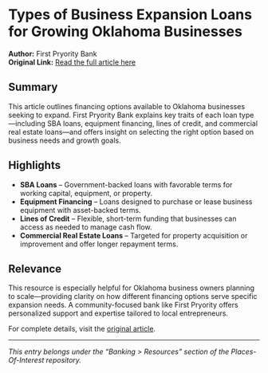 # Types of Business Expansion Loans for Growing Oklahoma Businesses

**Author:** First Pryority Bank  
**Original Link:** [Read the full article here](https://firstpryoritybank.com/types-of-business-expansion-loans-for-growing-oklahoma-businesses/)

## Summary

This article outlines financing options available to Oklahoma businesses seeking to expand. First Pryority Bank explains key traits of each loan type—including SBA loans, equipment financing, lines of credit, and commercial real estate loans—and offers insight on selecting the right option based on business needs and growth goals.

## Highlights

- **SBA Loans** – Government-backed loans with favorable terms for working capital, equipment, or property.
- **Equipment Financing** – Loans designed to purchase or lease business equipment with asset-backed terms.
- **Lines of Credit** – Flexible, short-term funding that businesses can access as needed to manage cash flow.
- **Commercial Real Estate Loans** – Targeted for property acquisition or improvement and offer longer repayment terms.

## Relevance

This resource is especially helpful for Oklahoma business owners planning to scale—providing clarity on how different financing options serve specific expansion needs. A community-focused bank like First Pryority offers personalized support and expertise tailored to local entrepreneurs.

For complete details, visit the [original article](https://firstpryoritybank.com/types-of-business-expansion-loans-for-growing-oklahoma-businesses/).

---

*This entry belongs under the “Banking > Resources” section of the Places-Of-Interest repository.*
